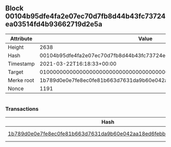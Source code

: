 ## Block 00104b95dfe4fa2e07ec70d7fb8d44b43fc73724ea03514fd4b93662719d2e5a

Attribute | Value
--- | ---
Height | 2638
Hash | 00104b95dfe4fa2e07ec70d7fb8d44b43fc73724ea03514fd4b93662719d2e5a
Timestamp | 2021-03-22T16:18:33+00:00
Target | 0100000000000000000000000000000000000000000000000000000000000000
Merke root | 1b789d0e0e7fe8ec0fe81b663d7631da9b60e042aa18ed6febb6267088b108e8
Nonce | 1191

```

```

### Transactions

Hash | Amount
--- | ---
[1b789d0e0e7fe8ec0fe81b663d7631da9b60e042aa18ed6febb6267088b108e8](1b789d0e0e7fe8ec0fe81b663d7631da9b60e042aa18ed6febb6267088b108e8.md) | 10.00000000 SKEPTI 
